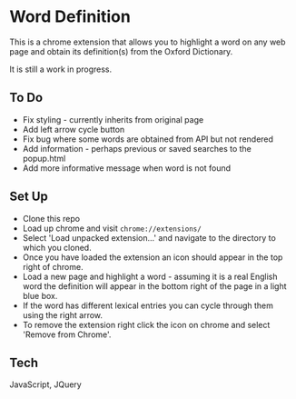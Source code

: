 # Word Definition

This is a chrome extension that allows you to highlight a word on any web page and obtain its definition(s) from the Oxford Dictionary.

It is still a work in progress.

## To Do

* Fix styling - currently inherits from original page
* Add left arrow cycle button
* Fix bug where some words are obtained from API but not rendered
* Add information - perhaps previous or saved searches to the popup.html
* Add more informative message when word is not found

## Set Up

* Clone this repo
* Load up chrome and visit `chrome://extensions/`
* Select 'Load unpacked extension...' and navigate to the directory to which you cloned.
* Once you have loaded the extension an icon should appear in the top right of chrome.
* Load a new page and highlight a word - assuming it is a real English word the definition will appear in the bottom right of the page in a light blue box.
* If the word has different lexical entries you can cycle through them using the right arrow.
* To remove the extension right click the icon on chrome and select 'Remove from Chrome'.

## Tech

JavaScript, JQuery
